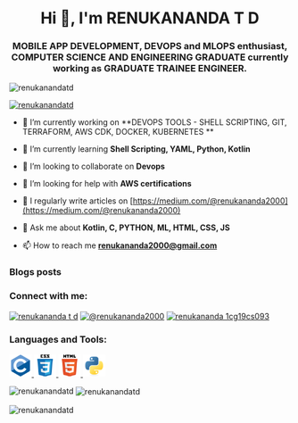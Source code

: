 <h1 align="center">Hi 👋, I'm RENUKANANDA T D</h1>
<h3 align="center">MOBILE APP DEVELOPMENT, DEVOPS and MLOPS enthusiast, COMPUTER SCIENCE AND ENGINEERING GRADUATE currently working as GRADUATE TRAINEE ENGINEER.</h3>

<p align="left"> <img src="https://komarev.com/ghpvc/?username=renukanandatd&label=Profile%20views&color=0e75b6&style=flat" alt="renukanandatd" /> </p>

<p align="left"> <a href="https://github.com/ryo-ma/github-profile-trophy"><img src="https://github-profile-trophy.vercel.app/?username=renukanandatd" alt="renukanandatd" /></a> </p>

- 🔭 I’m currently working on **DEVOPS TOOLS - SHELL SCRIPTING, GIT, TERRAFORM, AWS CDK, DOCKER, KUBERNETES **

- 🌱 I’m currently learning **Shell Scripting, YAML, Python, Kotlin**

- 👯 I’m looking to collaborate on **Devops**

- 🤝 I’m looking for help with **AWS certifications**

- 📝 I regularly write articles on [https://medium.com/@renukananda2000](https://medium.com/@renukananda2000)

- 💬 Ask me about **Kotlin, C, PYTHON, ML, HTML, CSS, JS**

- 📫 How to reach me **renukananda2000@gmail.com**

### Blogs posts
<!-- BLOG-POST-LIST:START -->
<!-- BLOG-POST-LIST:END -->

<h3 align="left">Connect with me:</h3>
<p align="left">
<a href="https://linkedin.com/in/renukananda t d" target="blank"><img align="center" src="https://raw.githubusercontent.com/rahuldkjain/github-profile-readme-generator/master/src/images/icons/Social/linked-in-alt.svg" alt="renukananda t d" height="30" width="40" /></a>
<a href="https://medium.com/@renukananda2000" target="blank"><img align="center" src="https://raw.githubusercontent.com/rahuldkjain/github-profile-readme-generator/master/src/images/icons/Social/medium.svg" alt="@renukananda2000" height="30" width="40" /></a>
<a href="https://www.hackerrank.com/renukananda 1cg19cs093" target="blank"><img align="center" src="https://raw.githubusercontent.com/rahuldkjain/github-profile-readme-generator/master/src/images/icons/Social/hackerrank.svg" alt="renukananda 1cg19cs093" height="30" width="40" /></a>
</p>

<h3 align="left">Languages and Tools:</h3>
<p align="left"> <a href="https://www.cprogramming.com/" target="_blank"> <img src="https://raw.githubusercontent.com/devicons/devicon/master/icons/c/c-original.svg" alt="c" width="40" height="40"/> </a> <a href="https://www.w3schools.com/css/" target="_blank"> <img src="https://raw.githubusercontent.com/devicons/devicon/master/icons/css3/css3-original-wordmark.svg" alt="css3" width="40" height="40"/> </a> <a href="https://www.w3.org/html/" target="_blank"> <img src="https://raw.githubusercontent.com/devicons/devicon/master/icons/html5/html5-original-wordmark.svg" alt="html5" width="40" height="40"/> </a> <a href="https://www.python.org" target="_blank"> <img src="https://raw.githubusercontent.com/devicons/devicon/master/icons/python/python-original.svg" alt="python" width="40" height="40"/> </a> </p>

<p><img align="left" src="https://github-readme-stats.vercel.app/api/top-langs?username=renukanandatd&show_icons=true&locale=en&layout=compact" alt="renukanandatd" /></p>

<p>&nbsp;<img align="center" src="https://github-readme-stats.vercel.app/api?username=renukanandatd&show_icons=true&locale=en" alt="renukanandatd" /></p>

<p><img align="center" src="https://github-readme-streak-stats.herokuapp.com/?user=renukanandatd&" alt="renukanandatd" /></p>

